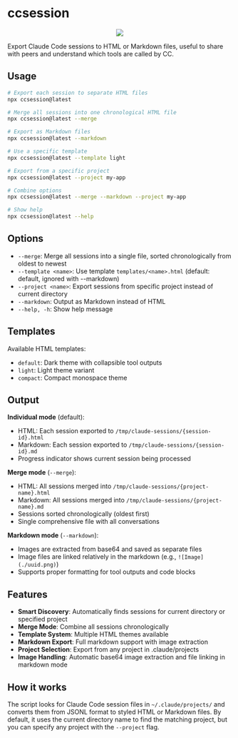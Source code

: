 # ccsession

<div align="center">
   <img src="https://i.imgur.com/5taJVJu.jpeg" />
</div>

Export Claude Code sessions to HTML or Markdown files, useful to share with peers and
understand which tools are called by CC.

## Usage

```bash
# Export each session to separate HTML files
npx ccsession@latest

# Merge all sessions into one chronological HTML file
npx ccsession@latest --merge

# Export as Markdown files
npx ccsession@latest --markdown

# Use a specific template
npx ccsession@latest --template light

# Export from a specific project
npx ccsession@latest --project my-app

# Combine options
npx ccsession@latest --merge --markdown --project my-app

# Show help
npx ccsession@latest --help
```

## Options

- `--merge`: Merge all sessions into a single file, sorted chronologically from oldest to newest
- `--template <name>`: Use template `templates/<name>.html` (default: default, ignored with --markdown)
- `--project <name>`: Export sessions from specific project instead of current directory
- `--markdown`: Output as Markdown instead of HTML
- `--help, -h`: Show help message

## Templates

Available HTML templates:
- `default`: Dark theme with collapsible tool outputs
- `light`: Light theme variant
- `compact`: Compact monospace theme

## Output

**Individual mode** (default):
- HTML: Each session exported to `/tmp/claude-sessions/{session-id}.html`
- Markdown: Each session exported to `/tmp/claude-sessions/{session-id}.md`
- Progress indicator shows current session being processed

**Merge mode** (`--merge`):
- HTML: All sessions merged into `/tmp/claude-sessions/{project-name}.html`
- Markdown: All sessions merged into `/tmp/claude-sessions/{project-name}.md`
- Sessions sorted chronologically (oldest first)
- Single comprehensive file with all conversations

**Markdown mode** (`--markdown`):
- Images are extracted from base64 and saved as separate files
- Image files are linked relatively in the markdown (e.g., `![Image](./uuid.png)`)
- Supports proper formatting for tool outputs and code blocks

## Features

- **Smart Discovery**: Automatically finds sessions for current directory or specified project
- **Merge Mode**: Combine all sessions chronologically
- **Template System**: Multiple HTML themes available
- **Markdown Export**: Full markdown support with image extraction
- **Project Selection**: Export from any project in .claude/projects
- **Image Handling**: Automatic base64 image extraction and file linking in markdown mode

## How it works

The script looks for Claude Code session files in `~/.claude/projects/` and converts them from JSONL format to styled HTML or Markdown files. By default, it uses the current directory name to find the matching project, but you can specify any project with the `--project` flag.